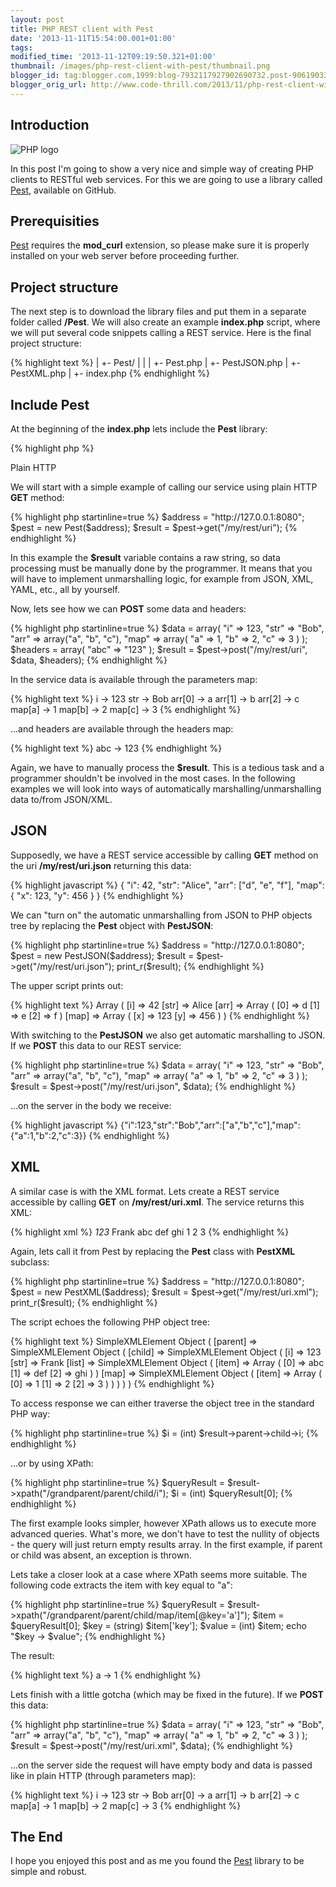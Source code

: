 ```yaml
---
layout: post
title: PHP REST client with Pest
date: '2013-11-11T15:54:00.001+01:00'
tags:
modified_time: '2013-11-12T09:19:50.321+01:00'
thumbnail: /images/php-rest-client-with-pest/thumbnail.png
blogger_id: tag:blogger.com,1999:blog-7932117927902690732.post-9061903315236332880
blogger_orig_url: http://www.code-thrill.com/2013/11/php-rest-client-with-pest.html
---
```

<h2>Introduction</h2>

<img title="PHP logo" src="/images/php-rest-client-with-pest/php-med-trans.png" class="float-left" />

<p>In this post I'm going to show a very nice and simple way of creating PHP clients to RESTful web services. For this we are going to use a library called <a href="https://github.com/educoder/pest">Pest</a>, available on GitHub.</p>

<h2>Prerequisities</h2>

<p><a href="https://github.com/educoder/pest">Pest</a> requires the <strong>mod_curl</strong> extension, so please make sure it is properly installed on your web server before proceeding further.</p>

<h2>Project structure</h2>

<p>The next step is to download the library files and put them in a separate folder called <strong>/Pest</strong>. We will also create an example <strong>index.php</strong> script, where we will put several code snippets calling a REST service. Here is the final project structure:</p>

{% highlight text %}
|
+- Pest/
|  |
|  +- Pest.php
|  +- PestJSON.php
|  +- PestXML.php
|
+- index.php
{% endhighlight %}

<h2>Include <strong>Pest</strong></h2>

<p>At the beginning of the <strong>index.php</strong> lets include the <strong>Pest</strong> library:</p>

{% highlight php %}
<?php

require_once 'Pest/Pest.php';
require_once 'Pest/PestJSON.php';
require_once 'Pest/PestXML.php';
{% endhighlight %}

<h2>Plain HTTP</h2>

<p>We will start with a simple example of calling our service using plain HTTP <strong>GET</strong> method:</p>

{% highlight php startinline=true %}
$address = "http://127.0.0.1:8080";
$pest = new Pest($address);
$result = $pest->get("/my/rest/uri");
{% endhighlight %}

<p>In this example the <strong>$result</strong> variable contains a raw string, so data processing must be manually done by the programmer. It means that you will have to implement unmarshalling logic, for example from JSON, XML, YAML, etc., all by yourself.</p>

<p>Now, lets see how we can <strong>POST</strong> some data and headers:</p>

{% highlight php startinline=true %}
$data = array(
 "i" => 123,
 "str" => "Bob",
 "arr" => array("a", "b", "c"),
 "map" => array(
  "a" => 1,
  "b" => 2,
  "c" => 3
 )
);

$headers = array(
 "abc" => "123"
);

$result = $pest->post("/my/rest/uri", $data, $headers);
{% endhighlight %}

<p>In the service data is available through the parameters map:</p>

{% highlight text %}
i -> 123
str -> Bob
arr[0] -> a
arr[1] -> b
arr[2] -> c
map[a] -> 1
map[b] -> 2
map[c] -> 3
{% endhighlight %}

<p>...and headers are available through the headers map:</p>

{% highlight text %}
abc -> 123
{% endhighlight %}

<p>Again, we have to manually process the <strong>$result</strong>. This is a tedious task and a programmer shouldn't be involved in the most cases. In the following examples we will look into ways of automatically marshalling/unmarshalling data to/from JSON/XML.</p>

<h2>JSON</h2>

<p>Supposedly, we have a REST service accessible by calling <strong>GET</strong> method on the uri <strong>/my/rest/uri.json</strong> returning this data:</p>

{% highlight javascript %}
{
  "i": 42,
  "str": "Alice",
  "arr": ["d", "e", "f"],
  "map": { "x": 123, "y": 456 }
}
{% endhighlight %}

<p>We can "turn on" the automatic unmarshalling from JSON to PHP objects tree by replacing the <strong>Pest</strong> object with <strong>PestJSON</strong>:</p>

{% highlight php startinline=true %}
$address = "http://127.0.0.1:8080";
$pest = new PestJSON($address);
$result = $pest->get("/my/rest/uri.json");
print_r($result);
{% endhighlight %}

<p>The upper script prints out:</p>

{% highlight text %}
Array (
  [i] => 42
  [str] => Alice
  [arr] => Array ( [0] => d [1] => e [2] => f )
  [map] => Array ( [x] => 123 [y] => 456 )
)
{% endhighlight %}

<p>With switching to the <strong>PestJSON</strong> we also get automatic marshalling to JSON. If we <strong>POST</strong> this data to our REST service:</p>

{% highlight php startinline=true %}
$data = array(
 "i" => 123,
 "str" => "Bob",
 "arr" => array("a", "b", "c"),
 "map" => array(
  "a" => 1,
  "b" => 2,
  "c" => 3
 )
);
$result = $pest->post("/my/rest/uri.json", $data);
{% endhighlight %}

<p>...on the server in the body we receive:</p>

{% highlight javascript %}
{"i":123,"str":"Bob","arr":["a","b","c"],"map":{"a":1,"b":2,"c":3}}
{% endhighlight %}

<h2>XML</h2>

<p>A similar case is with the XML format. Lets create a REST service accessible by calling <strong>GET</strong> on <strong>/my/rest/uri.xml</strong>. The service returns this XML:</p>

{% highlight xml %}
<grandparent>
  <parent>
    <child>
      <i>123</i>
      <str>Frank</str>
      <list>
        <item>abc</item>
        <item>def</item>
        <item>ghi</item>
      </list>
      <map>
        <item key="a">1</item>
        <item key="b">2</item>
        <item key="c">3</item>
      </map>
    </child>
  </parent>
</grandparent>
{% endhighlight %}

<p>Again, lets call it from Pest by replacing the <strong>Pest</strong> class with <strong>PestXML</strong> subclass:</p>

{% highlight php startinline=true %}
$address = "http://127.0.0.1:8080";
$pest = new PestXML($address);
$result = $pest->get("/my/rest/uri.xml");
print_r($result);
{% endhighlight %}

<p>The script echoes the following PHP object tree:</p>

{% highlight text %}
SimpleXMLElement Object (
  [parent] => SimpleXMLElement Object (
    [child] => SimpleXMLElement Object (
      [i] => 123
      [str] => Frank
      [list] => SimpleXMLElement Object (
        [item] => Array (
          [0] => abc
          [1] => def
          [2] => ghi
        )
      )
      [map] => SimpleXMLElement Object (
        [item] => Array (
          [0] => 1
          [1] => 2
          [2] => 3
        )
      )
    )
  )
)
{% endhighlight %}

<p>To access response we can either traverse the object tree in the standard PHP way:</p>

{% highlight php startinline=true %}
$i = (int) $result->parent->child->i;
{% endhighlight %}

<p>...or by using XPath:</p>

{% highlight php startinline=true %}
$queryResult = $result->xpath("/grandparent/parent/child/i");
$i = (int) $queryResult[0];
{% endhighlight %}

<p>The first example looks simpler, however XPath allows us to execute more advanced queries. What's more, we don't have to test the nullity of objects - the query will just return empty results array. In the first example, if parent or child was absent, an exception is thrown.</p>

<p>Lets take a closer look at a case where XPath seems more suitable. The following code extracts the item with key equal to "a":</p>

{% highlight php startinline=true %}
$queryResult = $result->xpath("/grandparent/parent/child/map/item[@key='a']");
$item = $queryResult[0];
$key = (string) $item['key'];
$value = (int) $item;
echo "$key -> $value";
{% endhighlight %}

<p>The result:</p>

{% highlight text %}
a -> 1
{% endhighlight %}

<p>Lets finish with a little gotcha (which may be fixed in the future). If we <strong>POST</strong> this data:</p>

{% highlight php startinline=true %}
$data = array(
 "i" => 123,
 "str" => "Bob",
 "arr" => array("a", "b", "c"),
 "map" => array(
  "a" => 1,
  "b" => 2,
  "c" => 3
 )
);

$result = $pest->post("/my/rest/uri.xml", $data);
{% endhighlight %}

<p>...on the server side the request will have empty body and data is passed like in plain HTTP (through parameters map):</p>

{% highlight text %}
i -> 123
str -> Bob
arr[0] -> a
arr[1] -> b
arr[2] -> c
map[a] -> 1
map[b] -> 2
map[c] -> 3
{% endhighlight %}

<h2>The End</h2>

<p>I hope you enjoyed this post and as me you found the <a href="https://github.com/educoder/pest">Pest</a> library to be simple and robust.</p>
